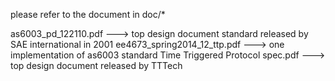 please refer to the document in doc/*

as6003_pd_122110.pdf              ---> top design document standard released by SAE international in 2001
ee4673_spring2014_12_ttp.pdf      ---> one implementation of as6003 standard
Time Triggered Protocol spec.pdf  ---> top design document released by TTTech  
